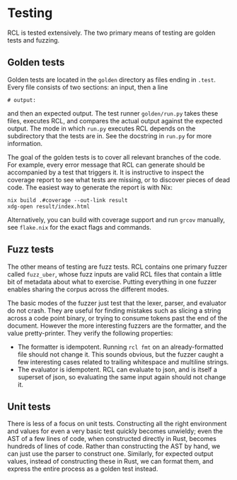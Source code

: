 # Testing

RCL is tested extensively. The two primary means of testing are golden tests
and fuzzing.

## Golden tests

Golden tests are located in the `golden` directory as files ending in `.test`.
Every file consists of two sections: an input, then a line

    # output:

and then an expected output. The test runner `golden/run.py` takes these files,
executes <abbr>RCL</abbr>, and compares the actual output against the expected
output. The mode in which `run.py` executes <abbr>RCL</abbr> depends on the
subdirectory that the tests are in. See the docstring in `run.py` for more
information.

The goal of the golden tests is to cover all relevant branches of the code. For
example, every error message that <abbr>RCL</abbr> can generate should be
accompanied by a test that triggers it. It is instructive to inspect the
coverage report to see what tests are missing, or to discover pieces of dead
code. The easiest way to generate the report is with Nix:

    nix build .#coverage --out-link result
    xdg-open result/index.html

Alternatively, you can build with coverage support and run `grcov` manually,
see `flake.nix` for the exact flags and commands.

## Fuzz tests

The other means of testing are fuzz tests. RCL contains one primary fuzzer
called `fuzz_uber`, whose fuzz inputs are valid <abbr>RCL</abbr> files that
contain a little bit of metadata about what to exercise. Putting everything in
one fuzzer enables sharing the corpus across the different modes.

The basic modes of the fuzzer just test that the lexer, parser, and evaluator
do not crash. They are useful for finding mistakes such as slicing a string
across a code point binary, or trying to consume tokens past the end of the
document. However the more interesting fuzzers are the formatter, and the value
pretty-printer. They verify the following properties:

 * The formatter is idempotent. Running `rcl fmt` on an already-formatted file
   should not change it. This sounds obvious, but the fuzzer caught a few
   interesting cases related to trailing whitespace and multiline strings.
 * The evaluator is idempotent. RCL can evaluate to json, and is itself a
   superset of json, so evaluating the same input again should not change it.

## Unit tests

There is less of a focus on unit tests. Constructing all the right environment
and values for even a very basic test quickly becomes unwieldy; even the
<abbr>AST</abbr> of a few lines of code, when constructed directly in Rust,
becomes hundreds of lines of code. Rather than constructing the <abbr>AST</abbr>
by hand, we can just use the parser to construct one. Similarly, for expected
output values, instead of constructing these in Rust, we can format them, and
express the entire process as a golden test instead.
